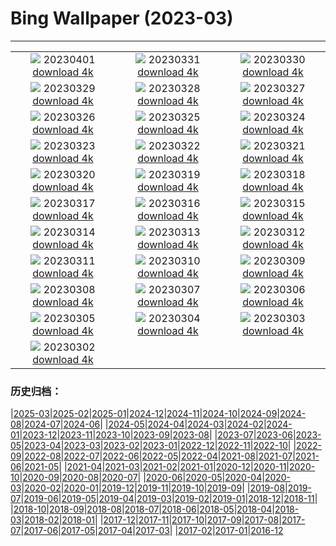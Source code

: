 # Bing Wallpaper (2023-03)
**************
| | | |
|:-:|:-:|:-:|
| ![](https://www.bing.com/th?id=OHR.MinouLighthouse_FR-FR1992597632_1920x1080.jpg) 20230401 [download 4k](https://www.bing.com/th?id=OHR.MinouLighthouse_FR-FR1992597632_UHD.jpg) | ![](https://www.bing.com/th?id=OHR.SteyrRiver_FR-FR1114341287_1920x1080.jpg) 20230331 [download 4k](https://www.bing.com/th?id=OHR.SteyrRiver_FR-FR1114341287_UHD.jpg) | ![](https://www.bing.com/th?id=OHR.PeacockFeathers_FR-FR0185487408_1920x1080.jpg) 20230330 [download 4k](https://www.bing.com/th?id=OHR.PeacockFeathers_FR-FR0185487408_UHD.jpg) |
| ![](https://www.bing.com/th?id=OHR.NuzzleManatee_FR-FR9539786613_1920x1080.jpg) 20230329 [download 4k](https://www.bing.com/th?id=OHR.NuzzleManatee_FR-FR9539786613_UHD.jpg) | ![](https://www.bing.com/th?id=OHR.MWDolomites_FR-FR9079185650_1920x1080.jpg) 20230328 [download 4k](https://www.bing.com/th?id=OHR.MWDolomites_FR-FR9079185650_UHD.jpg) | ![](https://www.bing.com/th?id=OHR.NYCClouds_FR-FR8477676948_1920x1080.jpg) 20230327 [download 4k](https://www.bing.com/th?id=OHR.NYCClouds_FR-FR8477676948_UHD.jpg) |
| ![](https://www.bing.com/th?id=OHR.WildAnza_FR-FR7767737739_1920x1080.jpg) 20230326 [download 4k](https://www.bing.com/th?id=OHR.WildAnza_FR-FR7767737739_UHD.jpg) | ![](https://www.bing.com/th?id=OHR.JavaBromo_FR-FR1016370360_1920x1080.jpg) 20230325 [download 4k](https://www.bing.com/th?id=OHR.JavaBromo_FR-FR1016370360_UHD.jpg) | ![](https://www.bing.com/th?id=OHR.WildGarlic_FR-FR1868078209_1920x1080.jpg) 20230324 [download 4k](https://www.bing.com/th?id=OHR.WildGarlic_FR-FR1868078209_UHD.jpg) |
| ![](https://www.bing.com/th?id=OHR.MarsTars_FR-FR6154891416_1920x1080.jpg) 20230323 [download 4k](https://www.bing.com/th?id=OHR.MarsTars_FR-FR6154891416_UHD.jpg) | ![](https://www.bing.com/th?id=OHR.LakePowellAerial_FR-FR6087360570_1920x1080.jpg) 20230322 [download 4k](https://www.bing.com/th?id=OHR.LakePowellAerial_FR-FR6087360570_UHD.jpg) | ![](https://www.bing.com/th?id=OHR.ColourDay_FR-FR6000896151_1920x1080.jpg) 20230321 [download 4k](https://www.bing.com/th?id=OHR.ColourDay_FR-FR6000896151_UHD.jpg) |
| ![](https://www.bing.com/th?id=OHR.PurpleCrocus_FR-FR5867133801_1920x1080.jpg) 20230320 [download 4k](https://www.bing.com/th?id=OHR.PurpleCrocus_FR-FR5867133801_UHD.jpg) | ![](https://www.bing.com/th?id=OHR.BarnOwlWinter_FR-FR4890018385_1920x1080.jpg) 20230319 [download 4k](https://www.bing.com/th?id=OHR.BarnOwlWinter_FR-FR4890018385_UHD.jpg) | ![](https://www.bing.com/th?id=OHR.Francophonie_FR-FR5733667216_1920x1080.jpg) 20230318 [download 4k](https://www.bing.com/th?id=OHR.Francophonie_FR-FR5733667216_UHD.jpg) |
| ![](https://www.bing.com/th?id=OHR.BallyvooneyCove_FR-FR5203946108_1920x1080.jpg) 20230317 [download 4k](https://www.bing.com/th?id=OHR.BallyvooneyCove_FR-FR5203946108_UHD.jpg) | ![](https://www.bing.com/th?id=OHR.ChengduPanda_FR-FR5295449610_1920x1080.jpg) 20230316 [download 4k](https://www.bing.com/th?id=OHR.ChengduPanda_FR-FR5295449610_UHD.jpg) | ![](https://www.bing.com/th?id=OHR.AgueroSpain_FR-FR4943288118_1920x1080.jpg) 20230315 [download 4k](https://www.bing.com/th?id=OHR.AgueroSpain_FR-FR4943288118_UHD.jpg) |
| ![](https://www.bing.com/th?id=OHR.CyprusMaze_FR-FR4848139536_1920x1080.jpg) 20230314 [download 4k](https://www.bing.com/th?id=OHR.CyprusMaze_FR-FR4848139536_UHD.jpg) | ![](https://www.bing.com/th?id=OHR.Atoll_FR-FR4756818042_1920x1080.jpg) 20230313 [download 4k](https://www.bing.com/th?id=OHR.Atoll_FR-FR4756818042_UHD.jpg) | ![](https://www.bing.com/th?id=OHR.TheaterRomania_FR-FR4478932653_1920x1080.jpg) 20230312 [download 4k](https://www.bing.com/th?id=OHR.TheaterRomania_FR-FR4478932653_UHD.jpg) |
| ![](https://www.bing.com/th?id=OHR.LongWharf_FR-FR7507663027_1920x1080.jpg) 20230311 [download 4k](https://www.bing.com/th?id=OHR.LongWharf_FR-FR7507663027_UHD.jpg) | ![](https://www.bing.com/th?id=OHR.EdaleValley_FR-FR4605260747_1920x1080.jpg) 20230310 [download 4k](https://www.bing.com/th?id=OHR.EdaleValley_FR-FR4605260747_UHD.jpg) | ![](https://www.bing.com/th?id=OHR.WaimeaRainbow_FR-FR0655264803_1920x1080.jpg) 20230309 [download 4k](https://www.bing.com/th?id=OHR.WaimeaRainbow_FR-FR0655264803_UHD.jpg) |
| ![](https://www.bing.com/th?id=OHR.IntlWomensDayChange_FR-FR1629077951_1920x1080.jpg) 20230308 [download 4k](https://www.bing.com/th?id=OHR.IntlWomensDayChange_FR-FR1629077951_UHD.jpg) | ![](https://www.bing.com/th?id=OHR.YuanyangChina_FR-FR4185623723_1920x1080.jpg) 20230307 [download 4k](https://www.bing.com/th?id=OHR.YuanyangChina_FR-FR4185623723_UHD.jpg) | ![](https://www.bing.com/th?id=OHR.IcelandHorses_FR-FR4952696183_1920x1080.jpg) 20230306 [download 4k](https://www.bing.com/th?id=OHR.IcelandHorses_FR-FR4952696183_UHD.jpg) |
| ![](https://www.bing.com/th?id=OHR.GranmotherDay_FR-FR3744921538_1920x1080.jpg) 20230305 [download 4k](https://www.bing.com/th?id=OHR.GranmotherDay_FR-FR3744921538_UHD.jpg) | ![](https://www.bing.com/th?id=OHR.PicoVolcano_FR-FR6657975611_1920x1080.jpg) 20230304 [download 4k](https://www.bing.com/th?id=OHR.PicoVolcano_FR-FR6657975611_UHD.jpg) | ![](https://www.bing.com/th?id=OHR.OrcaNorway_FR-FR7038382102_1920x1080.jpg) 20230303 [download 4k](https://www.bing.com/th?id=OHR.OrcaNorway_FR-FR7038382102_UHD.jpg) |
| ![](https://www.bing.com/th?id=OHR.NegratinSpain_FR-FR6773222482_1920x1080.jpg) 20230302 [download 4k](https://www.bing.com/th?id=OHR.NegratinSpain_FR-FR6773222482_UHD.jpg) |  |  |

### 历史归档：

|[2025-03](/../2025-03/2025-03.md)|[2025-02](/../2025-02/2025-02.md)|[2025-01](/../2025-01/2025-01.md)|[2024-12](/../2024-12/2024-12.md)|[2024-11](/../2024-11/2024-11.md)|[2024-10](/../2024-10/2024-10.md)|[2024-09](/../2024-09/2024-09.md)|[2024-08](/../2024-08/2024-08.md)|[2024-07](/../2024-07/2024-07.md)|[2024-06](/../2024-06/2024-06.md)|
|[2024-05](/../2024-05/2024-05.md)|[2024-04](/../2024-04/2024-04.md)|[2024-03](/../2024-03/2024-03.md)|[2024-02](/../2024-02/2024-02.md)|[2024-01](/../2024-01/2024-01.md)|[2023-12](/../2023-12/2023-12.md)|[2023-11](/../2023-11/2023-11.md)|[2023-10](/../2023-10/2023-10.md)|[2023-09](/../2023-09/2023-09.md)|[2023-08](/../2023-08/2023-08.md)|
|[2023-07](/../2023-07/2023-07.md)|[2023-06](/../2023-06/2023-06.md)|[2023-05](/../2023-05/2023-05.md)|[2023-04](/../2023-04/2023-04.md)|[2023-03](/2023-03.md)|[2023-02](/../2023-02/2023-02.md)|[2023-01](/../2023-01/2023-01.md)|[2022-12](/../2022-12/2022-12.md)|[2022-11](/../2022-11/2022-11.md)|[2022-10](/../2022-10/2022-10.md)|
|[2022-09](/../2022-09/2022-09.md)|[2022-08](/../2022-08/2022-08.md)|[2022-07](/../2022-07/2022-07.md)|[2022-06](/../2022-06/2022-06.md)|[2022-05](/../2022-05/2022-05.md)|[2022-04](/../2022-04/2022-04.md)|[2021-08](/../2021-08/2021-08.md)|[2021-07](/../2021-07/2021-07.md)|[2021-06](/../2021-06/2021-06.md)|[2021-05](/../2021-05/2021-05.md)|
|[2021-04](/../2021-04/2021-04.md)|[2021-03](/../2021-03/2021-03.md)|[2021-02](/../2021-02/2021-02.md)|[2021-01](/../2021-01/2021-01.md)|[2020-12](/../2020-12/2020-12.md)|[2020-11](/../2020-11/2020-11.md)|[2020-10](/../2020-10/2020-10.md)|[2020-09](/../2020-09/2020-09.md)|[2020-08](/../2020-08/2020-08.md)|[2020-07](/../2020-07/2020-07.md)|
|[2020-06](/../2020-06/2020-06.md)|[2020-05](/../2020-05/2020-05.md)|[2020-04](/../2020-04/2020-04.md)|[2020-03](/../2020-03/2020-03.md)|[2020-02](/../2020-02/2020-02.md)|[2020-01](/../2020-01/2020-01.md)|[2019-12](/../2019-12/2019-12.md)|[2019-11](/../2019-11/2019-11.md)|[2019-10](/../2019-10/2019-10.md)|[2019-09](/../2019-09/2019-09.md)|
|[2019-08](/../2019-08/2019-08.md)|[2019-07](/../2019-07/2019-07.md)|[2019-06](/../2019-06/2019-06.md)|[2019-05](/../2019-05/2019-05.md)|[2019-04](/../2019-04/2019-04.md)|[2019-03](/../2019-03/2019-03.md)|[2019-02](/../2019-02/2019-02.md)|[2019-01](/../2019-01/2019-01.md)|[2018-12](/../2018-12/2018-12.md)|[2018-11](/../2018-11/2018-11.md)|
|[2018-10](/../2018-10/2018-10.md)|[2018-09](/../2018-09/2018-09.md)|[2018-08](/../2018-08/2018-08.md)|[2018-07](/../2018-07/2018-07.md)|[2018-06](/../2018-06/2018-06.md)|[2018-05](/../2018-05/2018-05.md)|[2018-04](/../2018-04/2018-04.md)|[2018-03](/../2018-03/2018-03.md)|[2018-02](/../2018-02/2018-02.md)|[2018-01](/../2018-01/2018-01.md)|
|[2017-12](/../2017-12/2017-12.md)|[2017-11](/../2017-11/2017-11.md)|[2017-10](/../2017-10/2017-10.md)|[2017-09](/../2017-09/2017-09.md)|[2017-08](/../2017-08/2017-08.md)|[2017-07](/../2017-07/2017-07.md)|[2017-06](/../2017-06/2017-06.md)|[2017-05](/../2017-05/2017-05.md)|[2017-04](/../2017-04/2017-04.md)|[2017-03](/../2017-03/2017-03.md)|
|[2017-02](/../2017-02/2017-02.md)|[2017-01](/../2017-01/2017-01.md)|[2016-12](/../2016-12/2016-12.md)